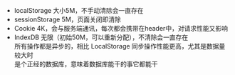 
- localStorage
  大小5M，不手动清除会一直存在
- sessionStorage
  5M，页面关闭即清除
- Cookie
  4K，会与服务端通讯，每次都会携带在header中，对请求性能又影响
- IndexDB
  无限（初始50M，可以重新分配），不清除会一直存在  
  所有操作都是异步的，相比 LocalStorage 同步操作性能更高，尤其是数据量较大时  
  是个正经的数据库，意味着数据库能干的事它都能干  
